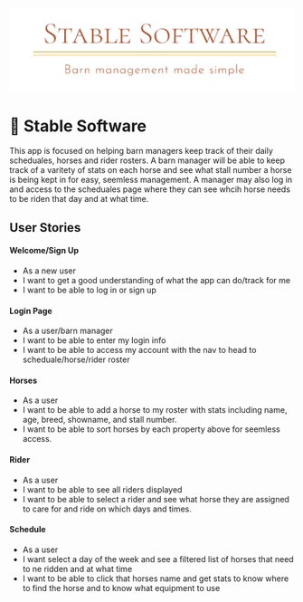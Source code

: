 ![stable software](stableSoftware.png)

# 🐴 Stable Software

This app is focused on helping barn managers keep track of their daily scheduales, horses and rider rosters.
A barn manager will be able to keep track of a varitety of stats on each horse and see what stall number a horse is being kept in for easy, seemless management.
A manager may also log in and access to the scheduales page where they can see whcih horse needs to be riden that day and at what time.

## User Stories

#### Welcome/Sign Up

- As a new user
- I want to get a good understanding of what the app can do/track for me
- I want to be able to log in or sign up

#### Login Page

- As a user/barn manager
- I want to be able to enter my login info
- I want to be able to access my account with the nav to head to scheduale/horse/rider roster

#### Horses

- As a user
- I want to be able to add a horse to my roster with stats including name, age, breed, showname, and stall number.
- I want to be able to sort horses by each property above for seemless access.

#### Rider

- As a user
- I want to be able to see all riders displayed
- I want to be able to select a rider and see what horse they are assigned to care for and ride on which days and times.

#### Schedule

- As a user
- I want select a day of the week and see a filtered list of horses that need to ne ridden and at what time
- I want to be able to click that horses name and get stats to know where to find the horse and to know what equipment to use
